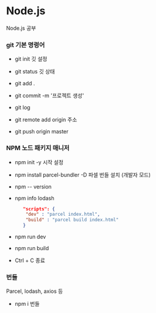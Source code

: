 # Node.js
Node.js 공부


### git 기본 명령어

- git init	  	깃 설정

- git status		깃 상태 

- git add .     

- git commit -m '프로젝트 생성'

- git log

- git remote add origin 주소

- git push origin master 


### NPM 노드 패키지 매니저

- npm init -y		시작 설정
- npm install parcel-bundler -D	파셀 번들 설치 (개발자 모드)
- npm -- version
- npm info lodash

  ```json
     "scripts": {
      "dev" : "parcel index.html",
      "build" : "parcel build index.html"
     }
  ```
 - npm run dev
 - npm run build
 - Ctrl + C 종료

### 번들
Parcel, lodash, axios 등

- npm i 번들

